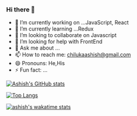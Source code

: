 ### Hi there 👋


- 🔭 I’m currently working on ...JavaScript, React
- 🌱 I’m currently learning ...Redux
- 👯 I’m looking to collaborate on Javascript
- 🤔 I’m looking for help with FrontEnd
- 💬 Ask me about ...
- 📫 How to reach me: chilukaashish@gmail.com
- 😄 Pronouns: He,His
- ⚡ Fun fact: ...

[![Ashish's GitHub stats](https://github-readme-stats.vercel.app/api?username=ashishcas)](https://github.com/anuraghazra/github-readme-stats)

[![Top Langs](https://github-readme-stats.vercel.app/api/top-langs/?username=ashishcas&layout=compact)](https://github.com/anuraghazra/github-readme-stats)

[![ashish's wakatime stats](https://github-readme-stats.vercel.app/api/wakatime?username=ashishcas)](https://github.com/anuraghazra/github-readme-stats)

